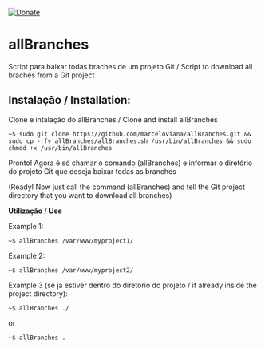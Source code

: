 [![Donate](https://img.shields.io/badge/Donate-PayPal-green.svg)](https://www.paypal.com/cgi-bin/webscr?cmd=_donations&business=marceloviana%40infsite.org&item_name=Doar&currency_code=BRL&source=url)

# allBranches
Script para baixar todas braches de um projeto Git / Script to download all braches from a Git project

## Instalação / Installation:

Clone e intalação do allBranches / Clone and install allBranches
```
~$ sudo git clone https://github.com/marceloviana/allBranches.git && sudo cp -rfv allBranches/allBranches.sh /usr/bin/allBranches && sudo chmod +x /usr/bin/allBranches
```
Pronto! Agora é só chamar o comando (allBranches) e informar o diretório do projeto Git que deseja baixar todas as branches

(Ready! Now just call the command (allBranches) and tell the Git project directory that you want to download all branches)

**Utilização** / **Use**


Example 1:
```
~$ allBranches /var/www/myproject1/
```
Example 2:
```
~$ allBranches /var/www/myproject2/
```
Example 3 (se já estiver dentro do diretório do projeto / if already inside the project directory):
```
~$ allBranches ./
```
or
```
~$ allBranches .
```
